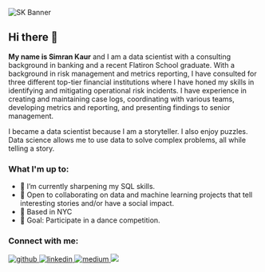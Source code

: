 ![SK Banner](https://user-images.githubusercontent.com/95593662/224841042-20703c11-c7f6-4d31-8d82-3988f816287d.png)

## Hi there 👋

**My name is Simran Kaur** and I am a data scientist with a consulting background in banking and a recent Flatiron School graduate. With a background in risk management and metrics reporting, I have consulted for three different top-tier financial institutions where I have honed my skills in identifying and mitigating operational risk incidents. I have experience in creating and maintaining case logs, coordinating with various teams, developing metrics and reporting, and presenting findings to senior management.

I became a data scientist because I am a storyteller. I also enjoy puzzles. Data science allows me to use data to solve complex problems, all while telling a story.

### What I'm up to:

- 🌱 I’m currently sharpening my SQL skills.
- 👯 Open to collaborating on data and machine learning projects that tell interesting stories and/or have a social impact. 
- 🗽 Based in NYC
- 🥅 Goal: Participate in a dance competition.

### Connect with me:

<a href="https://github.com/simrank3" target="_blank">
<img src=https://img.shields.io/badge/github-%2324292e.svg?&style=for-the-badge&logo=github&logoColor=white alt=github style="margin-bottom: 5px;" />
</a>
<a href="https://linkedin.com/in/simrankaur23" target="_blank">
<img src=https://img.shields.io/badge/linkedin-%231E77B5.svg?&style=for-the-badge&logo=linkedin&logoColor=white alt=linkedin style="margin-bottom: 5px;" />
</a>
<a href="https://medium.com/@s.kaur0761" target="_blank">
<img src=https://img.shields.io/badge/medium-%23292929.svg?&style=for-the-badge&logo=medium&logoColor=white alt=medium style="margin-bottom: 5px;" />
</a>  
<a href="mailto:s.kaur0761@gmail" rel="nofollow"><img src= "https://img.shields.io/badge/Gmail-D14836?style=for-the-badge&logo=gmail&logoColor=white" />
</a>
